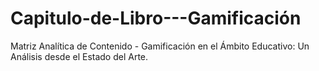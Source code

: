 # Capitulo-de-Libro---Gamificación
Matriz Analítica de Contenido - Gamificación en el Ámbito Educativo: Un Análisis desde el Estado del Arte.
